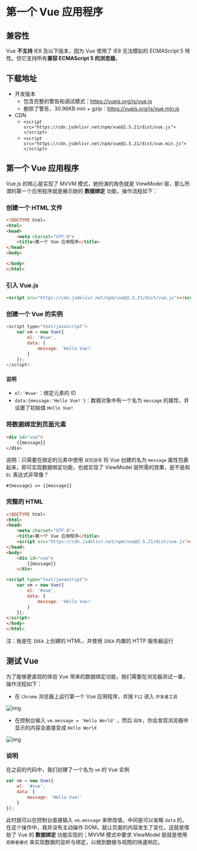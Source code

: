 # 第一个 Vue 应用程序

## 兼容性

Vue **不支持** IE8 及以下版本，因为 Vue 使用了 IE8 无法模拟的 ECMAScript 5 特性。但它支持所有**兼容 ECMAScript 5 的浏览器**。

## 下载地址

- 开发版本
  - 包含完整的警告和调试模式：https://vuejs.org/js/vue.js
  - 删除了警告，30.96KB min + gzip：https://vuejs.org/js/vue.min.js
- CDN
  - `<script src="https://cdn.jsdelivr.net/npm/vue@2.5.21/dist/vue.js"></script>`
  - `<script src="https://cdn.jsdelivr.net/npm/vue@2.5.21/dist/vue.min.js"></script>`

## 第一个 Vue 应用程序

Vue.js 的核心是实现了 MVVM 模式，她扮演的角色就是 ViewModel 层，那么所谓的第一个应用程序就是展示她的 **数据绑定** 功能，操作流程如下：

### 创建一个 HTML 文件

```html
<!DOCTYPE html>
<html>
<head>
    <meta charset="UTF-8">
    <title>第一个 Vue 应用程序</title>
</head>
<body>

</body>
</html>
```

### 引入 Vue.js

```html
<script src="https://cdn.jsdelivr.net/npm/vue@2.5.21/dist/vue.js"></script>
```

### 创建一个 Vue 的实例

```javascript
<script type="text/javascript">
    var vm = new Vue({
        el: '#vue',
        data: {
            message: 'Hello Vue!'
        }
    });
</script>
```

#### 说明

- `el:'#vue'`：绑定元素的 ID
- `data:{message:'Hello Vue!'}`：数据对象中有一个名为 `message` 的属性，并设置了初始值 `Hello Vue!`

### 将数据绑定到页面元素

```html
<div id="vue">
    {{message}}
</div>
```

说明：只需要在绑定的元素中使用 `双花括号` 将 Vue 创建的名为 `message` 属性包裹起来，即可实现数据绑定功能，也就实现了 ViewModel 层所需的效果，是不是和 `EL` 表达式非常像？

```
#{message} => {{message}}
```

### 完整的 HTML

```html
<!DOCTYPE html>
<html>
<head>
    <meta charset="UTF-8">
    <title>第一个 Vue 应用程序</title>
    <script src="https://cdn.jsdelivr.net/npm/vue@2.5.21/dist/vue.js"></script>
</head>
<body>
    <div id="vue">
        {{message}}
    </div>

<script type="text/javascript">
    var vm = new Vue({
        el: '#vue',
        data: {
            message: 'Hello Vue!'
        }
    });
</script>
</body>
</html>
```

注：我是在 `IDEA` 上创建的 HTML，并使用 `IDEA` 内置的 HTTP 服务器运行

## 测试 Vue

为了能够更直观的体验 Vue 带来的数据绑定功能，我们需要在浏览器测试一番，操作流程如下：

- 在 `Chrome` 浏览器上运行第一个 Vue 应用程序，并按 `F12` 进入 `开发者工具`

![img](./img/Lusifer_20181217214321.png)

- 在控制台输入 `vm.message = 'Hello World'` ，然后 `回车`，你会发现浏览器中显示的内容会直接变成 `Hello World`

![img](./img/Lusifer_20181217214803.png)

### 说明

在之前的代码中，我们创建了一个名为 `vm` 的 Vue 实例

```javascript
var vm = new Vue({
    el: '#vue',
    data: {
        message: 'Hello Vue!'
    }
});
```

此时就可以在控制台直接输入 `vm.message` 来修改值，中间是可以省略 `data` 的，在这个操作中，我并没有主动操作 DOM，就让页面的内容发生了变化，这就是借助了 Vue 的 **数据绑定** 功能实现的；MVVM 模式中要求 ViewModel 层就是使用 `观察者模式` 来实现数据的监听与绑定，以做到数据与视图的快速响应。